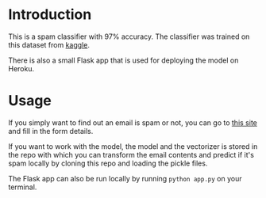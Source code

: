 # Introduction

This is a spam classifier with 97% accuracy. The classifier was trained on this dataset from [kaggle](https://www.kaggle.com/datasets/venky73/spam-mails-dataset).

There is also a small Flask app that is used for deploying the model on Heroku.

# Usage

If you simply want to find out an email is spam or not, you can go to [this site](https://spam-classifier-314.herokuapp.com/) and fill in the form details.

If you want to work with the model, the model and the vectorizer is stored in the repo with which you can transform the email contents and predict if it's spam locally by cloning this repo and loading the pickle files. 

The Flask app can also be run locally by running `python app.py` on your terminal.
